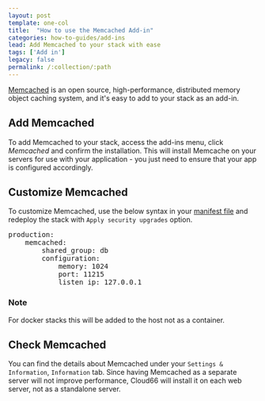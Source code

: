 ```yaml
---
layout: post
template: one-col
title:  "How to use the Memcached Add-in"
categories: how-to-guides/add-ins
lead: Add Memcached to your stack with ease
tags: ['Add in']
legacy: false
permalink: /:collection/:path
---
```




[Memcached](http://memcached.org/) is an open source, high-performance, distributed memory object caching system, and it's easy to add to your stack as an add-in.

## Add Memcached
To add Memcached to your stack, access the add-ins menu, click _Memcached_ and confirm the installation. This will install Memcache on your servers for use with your application - you just need to ensure that your app is configured accordingly.

## Customize Memcached
To customize Memcached, use the below syntax in your [manifest file](/{{page.collection}}/how-to-guides/deployment/building-a-manifest-file.html) and redeploy the stack with `Apply security upgrades` option.

<pre class="terminal">
production:
    memcached:
        shared&#95;group: db
        configuration:
            memory: 1024
            port: 11215
            listen&#95;ip: 127.0.0.1
</pre>

<div class="notice notice-danger">
	<h3>Note</h3>
	<p>For docker stacks this will be added to the host not as a container.</p>
</div>

## Check Memcached

You can find the details about Memcached under your `Settings & Information`, `Information` tab. Since having Memcached as a separate server will not improve performance, Cloud66 will install it on each web server, not as a standalone server.